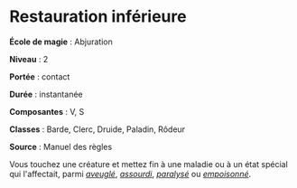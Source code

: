 # Restauration inférieure

**École de magie** : Abjuration

**Niveau** : 2

**Portée** : contact

**Durée** : instantanée

**Composantes** : V, S

**Classes** : Barde, Clerc, Druide, Paladin, Rôdeur

**Source** : Manuel des règles

Vous touchez une créature et mettez fin à une maladie ou à un état spécial qui l'affectait, parmi [_aveuglé_](/gerer-la-sante-du-personnage/#aveugle), [_assourdi_](/gerer-la-sante-du-personnage/#assourdi), [_paralysé_](/gerer-la-sante-du-personnage/#paralyse) ou [_empoisonné_](/gerer-la-sante-du-personnage/#empoisonne).
